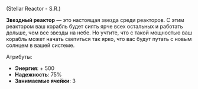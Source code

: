 (Stellar Reactor - S.R.)

**Звездный реактор** — это настоящая звезда среди реакторов. С этим реактором ваш корабль будет сиять ярче всех остальных и работать дольше, чем все звезды на небе. Но учтите, что с такой мощностью ваш корабль может начать светиться так ярко, что вас будут путать с новым солнцем в вашей системе.

Атрибуты:
- **Энергия**: + 500
- **Надежность**: 75%
- **Занимаемые ячейки**: 3